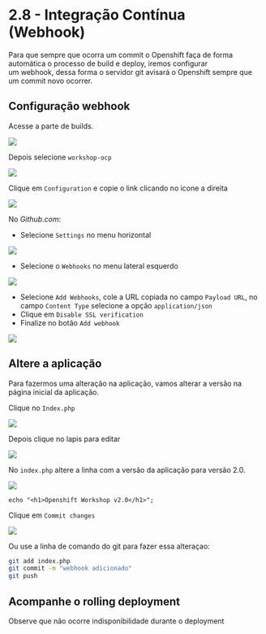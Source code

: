 # 2.8 - Integração Contínua \(Webhook\)

Para que sempre que ocorra um commit o Openshift faça de forma automática o processo de build e deploy, iremos configurar  
um webhook, dessa forma o servidor git avisará o Openshift sempre que um commit novo ocorrer.

## Configuração webhook

Acesse a parte de builds.

![](../.gitbook/assets/menu_261%20%281%29.png)

Depois selecione `workshop-ocp`

![](../.gitbook/assets/selection_262%20%281%29.png)

Clique em `Configuration` e copie o link clicando no icone a direita

![](../.gitbook/assets/selection_264%20%281%29.png)

No _Github.com_:

* Selecione `Settings` no menu horizontal

![](../.gitbook/assets/selection_258.png)

* Selecione o `Webhooks` no menu lateral esquerdo 

![](../.gitbook/assets/selection_259%20%281%29.png)

* Selecione `Add Webhooks`, cole a URL copiada no campo `Payload URL`, no campo `Content Type` selecione a opção `application/json`
* Clique em `Disable SSL verification`
* Finalize no botão `Add webhook`

![](../.gitbook/assets/selection_088.png)

## Altere a aplicação

Para fazermos uma alteração na aplicação, vamos alterar a versão na página inicial da aplicação.

Clique no `Index.php`

![](../.gitbook/assets/selection_265%20%281%29.png)

Depois clique no lapis para editar

![](../.gitbook/assets/selection_266%20%281%29.png)

No `index.php` altere a linha com a versão da aplicação para versão 2.0.

![](../.gitbook/assets/selection_268%20%281%29.png)

```text
echo "<h1>Openshift Workshop v2.0</h1>";
```

Clique em `Commit changes`

![](../.gitbook/assets/selection_269.png)

Ou use a linha de comando do git para fazer essa alteraçao:

```bash
git add index.php
git commit -m "webhook adicionado"
git push
```

## Acompanhe o rolling deployment

Observe que não ocorre indisponibilidade durante o deployment

